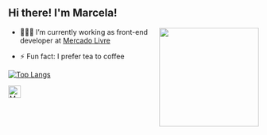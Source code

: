 <h2>Hi there! I'm Marcela!</h2>


<img align='right' src='https://octodex.github.com/images/hula_loop_octodex03.gif' width='200'>

- <p> 👩🏻‍💻 I’m currently working as front-end developer at <a href="https://www.mercadolivre.com.br/">Mercado Livre</a></p>
 
- <p> ⚡️ Fun fact: I prefer tea to coffee</p>

[![Top Langs](https://github-readme-stats.vercel.app/api/top-langs/?username=marcela093&layout=compact)](https://github.com/marcela093/github-readme-stats)

<a href="https://www.linkedin.com/in/marcela093/" align="right">
  <img align="left" alt="Marcela's LinkedIn" width="25px" src="https://simpleicons.now.sh/linkedin/495f7e" />
</a>
